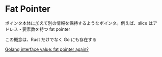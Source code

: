 # Fat Pointer

ポインタ本体に加えて別の情報を保持するようなポインタ。例えば、slice はアドレス・要素数を持つ fat pointer

この概念は、Rust だけでなく Go にも存在する

[Golang interface value: fat pointer again?](https://guihao-liang.github.io/2020/07/05/interface-type-value)

